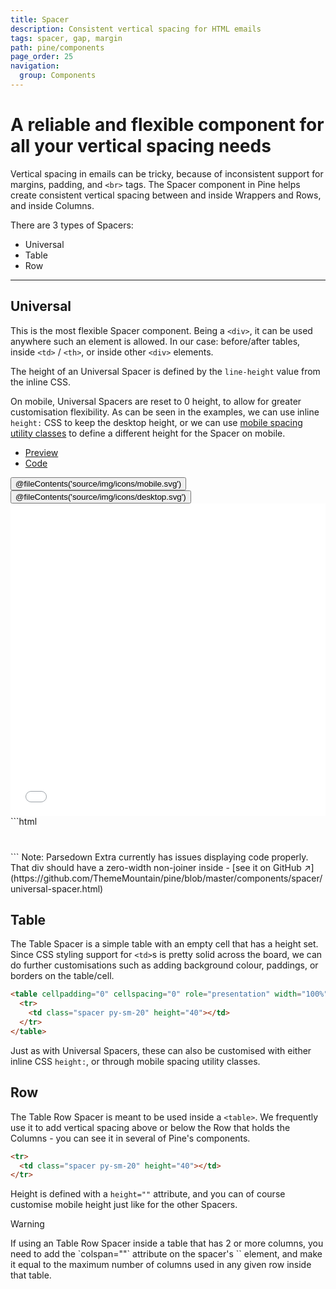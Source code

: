 ```yaml
---
title: Spacer
description: Consistent vertical spacing for HTML emails
tags: spacer, gap, margin
path: pine/components
page_order: 25
navigation:
  group: Components
---
```


# A reliable and flexible component for all your vertical spacing needs

Vertical spacing in emails can be tricky, because of inconsistent support for margins, padding, and `<br>` tags. 
The Spacer component in Pine helps create consistent vertical spacing between and inside Wrappers and Rows, and inside Columns.

There are 3 types of Spacers:

- Universal
- Table
- Row

---

## Universal

This is the most flexible Spacer component. Being a `<div>`, it can be used anywhere such an element is allowed. 
    In our case: before/after tables, inside `<td>` / `<th>`, or inside other `<div>` elements.

The height of an Universal Spacer is defined by the `line-height` value from the inline CSS.

On mobile, Universal Spacers are reset to 0 height, to allow for greater customisation flexibility. 
As can be seen in the examples, we can use inline `height:` CSS to keep the desktop height, 
or we can use [mobile spacing utility classes](/pine/utilities/spacing) to define a different height for the Spacer on mobile.

<div class="my-6">
    <ul class="tabs">
        <li class="active"><a href="#spacer-universal-preview">Preview</a></li>
        <li><a href="#spacer-universal-code">Code</a></li>
    </ul>    
    <div id="spacer-universal-preview" class="tab-panel" aria-expanded="true">
        <div class="py-4 bg-grey-lighter">
            <div class="hidden md:flex justify-around bg-grey-lighter pt-4 w-24 mx-auto">
                <button data-preview="mobile" class="text-grey">@fileContents('source/img/icons/mobile.svg')</button>
                <button data-preview="desktop" class="text-grey-darkest">@fileContents('source/img/icons/desktop.svg')</button>
            </div>
            <iframe src="/pine/includes/components/spacer-universal.html" frameborder="0" width="100%" class="block mx-auto transition-all" style="min-height: 500px;"></iframe>
        </div>
    </div>
    <div id="spacer-universal-code" class="tab-panel" markdown="1" aria-expanded="false">
```html
<div class="spacer py-sm-20" style="line-height: 40px;">&zwnj;</div>
```
Note: Parsedown Extra currently has issues displaying code properly. That div should have a zero-width non-joiner inside - [see it on GitHub ↗](https://github.com/ThemeMountain/pine/blob/master/components/spacer/universal-spacer.html)
    </div>
</div>

## Table

The Table Spacer is a simple table with an empty cell that has a height set. 
Since CSS styling support for `<td>`s is pretty solid across the board, we can do 
further customisations such as adding background colour, paddings, or borders on the table/cell.

```html
<table cellpadding="0" cellspacing="0" role="presentation" width="100%">
  <tr>
    <td class="spacer py-sm-20" height="40"></td>
  </tr>
</table>
```

Just as with Universal Spacers, these can also be customised with either inline CSS `height:`, or through mobile spacing utility classes.

## Row

The Table Row Spacer is meant to be used inside a `<table>`. 
We frequently use it to add vertical spacing above or below the Row that holds the Columns - you can see it in several of Pine's components.

```html
<tr>
  <td class="spacer py-sm-20" height="40"></td>
</tr>
```

Height is defined with a `height=""` attribute, and you can of course customise mobile height just like for the other Spacers.

<div class="bg-orange-lightest border-l-4 border-orange p-4 mb-4" role="alert">
  <p class="font-sans font-bold m-0 text-md text-orange-dark">Warning</p>
  <div class="-mb-4 text-md text-orange-dark" markdown="1">If using an Table Row Spacer inside a table that has 2 or more columns, you need to add the `colspan=""` attribute on the spacer's `<td>` element, and make it equal to the maximum number of columns used in any given row inside that table.</div>
</div>
